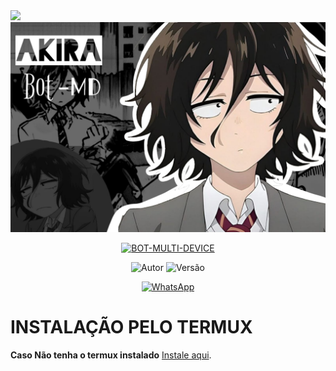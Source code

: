 <img src="https://readme-typing-svg.herokuapp.com/?font=mono&size=30&duration=4000&color=FF0000&center=false&vCenter=false&lines=𝑨𝒌𝒊𝒓𝒂𝑩𝒐𝒕-𝑴𝑫+V1.1✓;𝐁𝐎𝐓+𝐌𝐔𝐋𝐓𝐈+𝐃𝐄𝐕𝐈𝐂𝐄;✿✿✿✿"> 

<img src="https://raw.githubusercontent.com/Scar-xdk/AkiraBot-MD/main/IMG-20250505-WA0078.jpg" width="720">
 
 <p align="center">
 <a href="#"><img title="BOT-MULTI-DEVICE" src="https://img.shields.io/badge/BOT•MULTI•DEVICE-blue?&style=for-the-badge"></a>
 </p>
 
 <p align="center">
 <img title="Autor" src="https://img.shields.io/badge/Autor-xdk-orange.svg?style=for-the-badge&logo=github"></a>
 <img title="Versão" src="https://img.shields.io/badge/Versão-1.1-orange.svg?style=for-the-badge&logo=github"></a>
 </p>
 
 <div align="center">
   
 [![WhatsApp](https://img.shields.io/badge/Suporte-25D366?style=for-the-badge&logo=whatsapp&logoColor=white)](
 https://whatsapp.com/channel/0029VbAVdnQ23n3WMAmqXA1O)
 </div>
 
 # INSTALAÇÃO PELO TERMUX
 
 **Caso Não tenha o termux instalado**
 [Instale aqui](https://www.mediafire.com/file/0npdmv51pnttps0/com.termux_0.119.1-119_minAPI21(arm64-v8a,armeabi-v7a,x86,x86_64)(nodpi)_apkmirror.com.apk/file).
 
 
